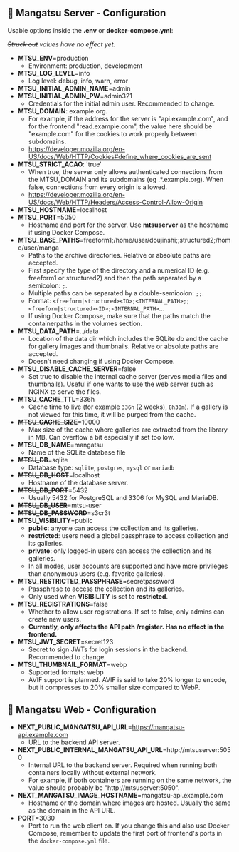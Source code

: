 ## 📝 Mangatsu Server - Configuration
Usable options inside the **.env** or **docker-compose.yml**:

_~~Struck out~~ values have no effect yet._

- **MTSU_ENV**=production
    - Environment: production, development
- **MTSU_LOG_LEVEL**=info
    - Log level: debug, info, warn, error
- **MTSU_INITIAL_ADMIN_NAME**=admin
- **MTSU_INITIAL_ADMIN_PW**=admin321
    - Credentials for the initial admin user. Recommended to change.
- **MTSU_DOMAIN**: example.org.
    - For example, if the address for the server is "api.example.com", and for the frontend "read.example.com", the value here should be "example.com" for the cookies to work properly between subdomains.
    - https://developer.mozilla.org/en-US/docs/Web/HTTP/Cookies#define_where_cookies_are_sent
- **MTSU_STRICT_ACAO**: 'true'
    - When true, the server only allows authenticated connections from the MTSU_DOMAIN and its subdomains (eg .*.example.org). When false, connections from every origin is allowed.
    - https://developer.mozilla.org/en-US/docs/Web/HTTP/Headers/Access-Control-Allow-Origin
- **MTSU_HOSTNAME**=localhost
- **MTSU_PORT**=5050
    - Hostname and port for the server. Use **mtsuserver** as the hostname if using Docker Compose.
- **MTSU_BASE_PATHS**=freeform1;/home/user/doujinshi;;structured2;/home/user/manga
    - Paths to the archive directories. Relative or absolute paths are accepted.
    - First specify the type of the directory and a numerical ID (e.g. freeform1 or structured2) and then the path separated by a semicolon: `;`.
    - Multiple paths can be separated by a double-semicolon: `;;`.
    - Format: `<freeform|structured><ID>;<INTERNAL_PATH>;;<freeform|structured><ID>;<INTERNAL_PATH>`...
    - If using Docker Compose, make sure that the paths match the containerpaths in the volumes section.
- **MTSU_DATA_PATH**=../data
    - Location of the data dir which includes the SQLite db and the cache for gallery images and thumbnails. Relative or absolute paths are accepted.
    - Doesn't need changing if using Docker Compose.
- **MTSU_DISABLE_CACHE_SERVER**=false
    - Set true to disable the internal cache server (serves media files and thumbnails). Useful if one wants to use the web server such as NGINX to serve the files.
- **MTSU_CACHE_TTL**=336h
    - Cache time to live (for example `336h` (2 weeks), `8h30m`). If a gallery is not viewed for this time, it will be purged from the cache.
- ~~**MTSU_CACHE_SIZE**~~=10000
    - Max size of the cache where galleries are extracted from the library in MB. Can overflow a bit especially if set too low.
- **MTSU_DB_NAME**=mangatsu
    - Name of the SQLite database file
- ~~**MTSU_DB**~~=sqlite
    - Database type: `sqlite`, `postgres`, `mysql` or `mariadb`
- ~~**MTSU_DB_HOST**~~=localhost
    - Hostname of the database server.
- ~~**MTSU_DB_PORT**~~=5432
    - Usually 5432 for PostgreSQL and 3306 for MySQL and MariaDB.
- ~~**MTSU_DB_USER**~~=mtsu-user
- ~~**MTSU_DB_PASSWORD**~~=s3cr3t
- **MTSU_VISIBILITY**=public
    - **public**: anyone can access the collection and its galleries.
    - **restricted**: users need a global passphrase to access collection and its galleries.
    - **private**: only logged-in users can access the collection and its galleries.
    - In all modes, user accounts are supported and have more privileges than anonymous users (e.g. favorite galleries).
- **MTSU_RESTRICTED_PASSPHRASE**=secretpassword
    - Passphrase to access the collection and its galleries.
    - Only used when **VISIBILITY** is set to **restricted**.
- **MTSU_REGISTRATIONS**=false
    - Whether to allow user registrations. If set to false, only admins can create new users.
    - **Currently, only affects the API path /register. Has no effect in the frontend.**
- **MTSU_JWT_SECRET**=secret123
    - Secret to sign JWTs for login sessions in the backend. Recommended to change.
- **MTSU_THUMBNAIL_FORMAT**=webp
  - Supported formats: webp 
  - AVIF support is planned. AVIF is said to take 20% longer to encode, but it compresses to 20% smaller size compared to WebP.

## 📝 Mangatsu Web - Configuration

- **NEXT_PUBLIC_MANGATSU_API_URL**=https://mangatsu-api.example.com
    - URL to the backend API server.
- **NEXT_PUBLIC_INTERNAL_MANGATSU_API_URL**=http://mtsuserver:5050
    - Internal URL to the backend server. Required when running both containers locally without external network.
    - For example, if both containers are running on the same network, the value should probably be "http://mtsuserver:5050".
- **NEXT_MANGATSU_IMAGE_HOSTNAME**=mangatsu-api.example.com
    - Hostname or the domain where images are hosted. Usually the same as the domain in the API URL.
- **PORT**=3030
    - Port to run the web client on. If you change this and also use Docker Compose, remember to update the first port of frontend's ports in the `docker-compose.yml` file.
